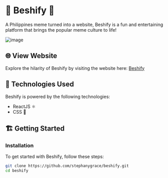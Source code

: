 
# 🤸 Beshify 🤸

A Philippines meme turned into a website, Beshify is a fun and entertaining platform that brings the popular meme culture to life!

![image](https://github.com/stephanygrace/beshify/assets/107016420/63d9e10f-5128-442a-acf2-7932a1f523fc)


## 🌐 View Website

Explore the hilarity of Beshify by visiting the website here: [Beshify](https://beshify.netlify.app/)

## 🚀 Technologies Used

Beshify is powered by the following technologies:

- ReactJS ⚛️
- CSS 🎨

## 🏗️ Getting Started

### Installation

To get started with Beshify, follow these steps:

```bash
git clone https://github.com/stephanygrace/beshify.git
cd beshify
```
